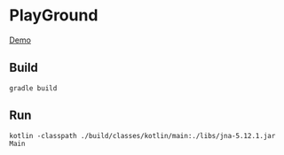 # PlayGround

[Demo](https://user-images.githubusercontent.com/2855050/200191584-91a20430-dc71-4754-9059-b33e1fa79cfb.webm)

## Build

```shell 
gradle build
```

## Run

```shell 
kotlin -classpath ./build/classes/kotlin/main:./libs/jna-5.12.1.jar Main  
```


